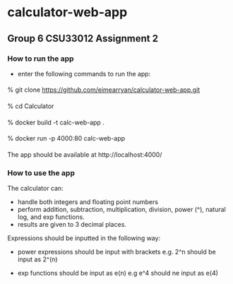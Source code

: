 # calculator-web-app

## Group 6 CSU33012 Assignment 2

### How to run the app
  - enter the following commands to run the app:
  ####
  % git clone https://github.com/eimearryan/calculator-web-app.git
  ####
  % cd Calculator
  ####
  % docker build -t calc-web-app .
  ####
  % docker run -p 4000:80 calc-web-app
  ####
  
The app should be available at http://localhost:4000/

### How to use the app
The calculator can: 
  - handle both integers and floating point numbers
  - perform addition, subtraction, multiplication, division, power (^), 
    natural log, and exp functions.
  - results are given to 3 decimal places.  

Expressions should be inputted in the following way:
  - power expressions should be input with brackets 
    e.g. 2^n should be input as 2^(n)

  - exp functions should be input as e(n)
    e.g e^4 should ne input as e(4)
    
